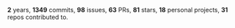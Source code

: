 **2** years, **1349** commits, **98** issues, **63** PRs, **81** stars, **18** personal projects, **31** repos contributed to.
